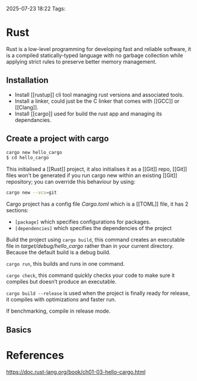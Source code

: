 2025-07-23 18:22
Tags:  
# Rust

Rust is a low-level programming for developing fast and reliable software, it is a compiled statically-typed language with no garbage collection while applying strict rules to preserve better memory management.


## Installation

- Install [[rustup]] cli tool managing rust versions and associated tools.
- Install a linker, could just be the C linker that comes with [[GCC]] or [[Clang]].
- Install [[cargo]] used for build the rust app and managing its dependancies.


## Create a project with cargo

``` bash
cargo new hello_cargo
$ cd hello_cargo
```

This initialised a [[Rust]] project, it also initialises it as a [[Git]] repo, [[Git]] files won’t be generated if you run cargo new within an existing [[Git]] repository; you can override this behaviour by using:

``` bash
cargo new --vcs=git
```

Cargo project has a config file _Cargo.toml_ which is a [[TOML]] file, it has 2 sections:

- `[package]` which specifies configurations for packages.
- `[dependencies]` which specifies the dependencies of the project

Build the project using `cargo build`, this command creates an executable file in _target/debug/hello_cargo_ rather than in your current directory. Because the default build is a debug build.

`cargo run`, this builds and runs in one command.

`cargo check`, this command quickly checks your code to make sure it compiles but doesn’t produce an executable.

`cargo build --release` is used when the project is finally ready for release, it compiles with optimizations and faster run.

If benchmarking, compile in release mode.
## Basics



# References

https://doc.rust-lang.org/book/ch01-03-hello-cargo.html